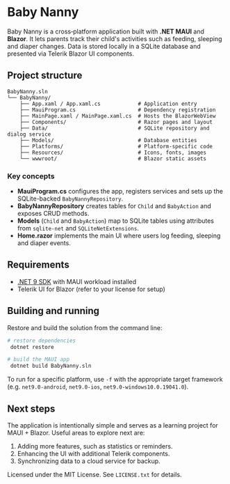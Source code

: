 # Baby Nanny

Baby Nanny is a cross‑platform application built with **.NET MAUI** and **Blazor**. It lets parents track their child's activities such as feeding, sleeping and diaper changes. Data is stored locally in a SQLite database and presented via Telerik Blazor UI components.

## Project structure

```
BabyNanny.sln
└── BabyNanny/
    ├── App.xaml / App.xaml.cs            # Application entry
    ├── MauiProgram.cs                    # Dependency registration
    ├── MainPage.xaml / MainPage.xaml.cs  # Hosts the BlazorWebView
    ├── Components/                       # Razor pages and layout
    ├── Data/                             # SQLite repository and dialog service
    ├── Models/                           # Database entities
    ├── Platforms/                        # Platform-specific code
    ├── Resources/                        # Icons, fonts, images
    └── wwwroot/                          # Blazor static assets
```

### Key concepts

* **MauiProgram.cs** configures the app, registers services and sets up the SQLite-backed `BabyNannyRepository`.
* **BabyNannyRepository** creates tables for `Child` and `BabyAction` and exposes CRUD methods.
* **Models** (`Child` and `BabyAction`) map to SQLite tables using attributes from `sqlite-net` and `SQLiteNetExtensions`.
* **Home.razor** implements the main UI where users log feeding, sleeping and diaper events.

## Requirements

* [.NET 9 SDK](https://dotnet.microsoft.com/) with MAUI workload installed
* Telerik UI for Blazor (refer to your license for setup)

## Building and running

Restore and build the solution from the command line:

```bash
# restore dependencies
 dotnet restore

# build the MAUI app
 dotnet build BabyNanny.sln
```

To run for a specific platform, use `-f` with the appropriate target framework (e.g. `net9.0-android`, `net9.0-ios`, `net9.0-windows10.0.19041.0`).

## Next steps

The application is intentionally simple and serves as a learning project for MAUI + Blazor. Useful areas to explore next are:

1. Adding more features, such as statistics or reminders.
2. Enhancing the UI with additional Telerik components.
3. Synchronizing data to a cloud service for backup.

Licensed under the MIT License. See `LICENSE.txt` for details.
